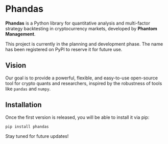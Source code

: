 # Phandas

**Phandas** is a Python library for quantitative analysis and multi-factor strategy backtesting in cryptocurrency markets, developed by **Phantom Management**.

This project is currently in the planning and development phase. The name has been registered on PyPI to reserve it for future use.

## Vision

Our goal is to provide a powerful, flexible, and easy-to-use open-source tool for crypto quants and researchers, inspired by the robustness of tools like `pandas` and `numpy`.

## Installation

Once the first version is released, you will be able to install it via pip:

```bash
pip install phandas
```

Stay tuned for future updates!

